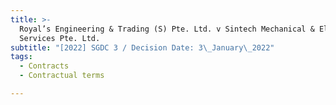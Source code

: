 ```yaml
---
title: >-
  Royal’s Engineering & Trading (S) Pte. Ltd. v Sintech Mechanical & Electrical
  Services Pte. Ltd.
subtitle: "[2022] SGDC 3 / Decision Date: 3\_January\_2022"
tags:
  - Contracts
  - Contractual terms

---
```

